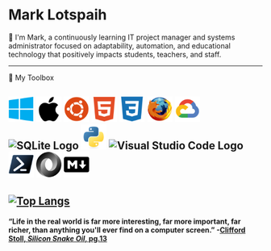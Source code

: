 # Mark Lotspaih

👋 I'm Mark, a continuously learning IT project manager and systems administrator focused on adaptability, automation, and educational technology that positively impacts students, teachers, and staff.

---
🧰 My Toolbox

<img src="https://raw.githubusercontent.com/devicons/devicon/master/icons/windows8/windows8-original.svg" alt="Windows Logo" width="50" height="50"/> <img src="https://raw.githubusercontent.com/devicons/devicon/c7d326b6009e60442abc35fa45706d6f30ee4c8e/icons/apple/apple-original.svg" alt="Apple Logo" width="50" height="50"/> <img src="https://raw.githubusercontent.com/devicons/devicon/c7d326b6009e60442abc35fa45706d6f30ee4c8e/icons/ubuntu/ubuntu-plain.svg" alt="Ubuntu Logo" width="50" height="50"/> <img src="https://raw.githubusercontent.com/devicons/devicon/c7d326b6009e60442abc35fa45706d6f30ee4c8e/icons/html5/html5-plain.svg" alt="HTML5 Logo" width="50" height="50"/> <img src="https://raw.githubusercontent.com/devicons/devicon/c7d326b6009e60442abc35fa45706d6f30ee4c8e/icons/css3/css3-plain.svg" alt="CSS3 Logo" width="50" height="50"/> <img src="https://raw.githubusercontent.com/devicons/devicon/c7d326b6009e60442abc35fa45706d6f30ee4c8e/icons/firefox/firefox-original.svg" alt="Firefox Logo" width="50" height="50"/> <img src="https://raw.githubusercontent.com/devicons/devicon/c7d326b6009e60442abc35fa45706d6f30ee4c8e/icons/googlecloud/googlecloud-original.svg" alt="GoogleCloud Logo" width="50" height="50"/> <img src="https://upload.wikimedia.org/wikipedia/commons/thumb/9/97/Sqlite-square-icon.svg/256px-Sqlite-square-icon.svg.png" alt="SQLite Logo" width="50" height="50"/> <img src="https://raw.githubusercontent.com/devicons/devicon/c7d326b6009e60442abc35fa45706d6f30ee4c8e/icons/python/python-original.svg" alt="Python Logo" width="50" height="50"/> <img src="https://cdn.worldvectorlogo.com/logos/visual-studio-code-1.svg" alt="Visual Studio Code Logo" width="50" height="50"/> <img src="https://raw.githubusercontent.com/github/explore/80688e429a7d4ef2fca1e82350fe8e3517d3494d/topics/powershell/powershell.png" alt="Powershell Logo" width="50" height="50"/> <img src="https://raw.githubusercontent.com/github/explore/80688e429a7d4ef2fca1e82350fe8e3517d3494d/topics/json/json.png" alt="JSON Logo" width="50" height="50"/> <img src="https://raw.githubusercontent.com/github/explore/80688e429a7d4ef2fca1e82350fe8e3517d3494d/topics/markdown/markdown.png" alt="Markdown Logo" width="50" height="50"/>
---
[![Top Langs](https://github-readme-stats.vercel.app/api/top-langs/?username=lotspaih&layout=compact)](https://github.com/anuraghazra/github-readme-stats)
---

#### “Life in the real world is far more interesting, far more important, far richer, than anything you'll ever find on a computer screen.” -[Clifford Stoll, _Silicon Snake Oil_, pg.13](https://en.wikipedia.org/wiki/Silicon_Snake_Oil)
